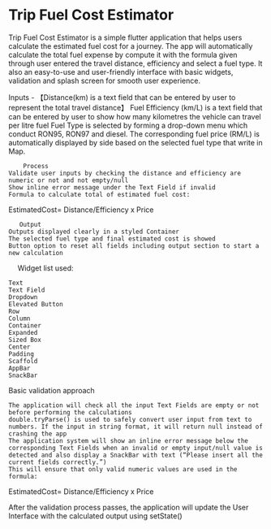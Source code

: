 # Trip Fuel Cost Estimator

Trip Fuel Cost Estimator is a simple flutter application that helps users calculate the estimated fuel cost for a journey. The app will automatically calculate the total fuel expense by compute it with the formula given through user entered the travel distance, efficiency and select a fuel type. It also an easy-to-use and user-friendly interface with basic widgets, validation and splash screen for smooth user experience.


Inputs
	- 【Distance(km) is a text field that can be entered by user to represent the total travel distance】
	Fuel Efficiency (km/L) is a text field that can be entered by user to show how many kilometres the vehicle can travel per litre fuel
	Fuel Type is selected by forming a drop-down menu which conduct RON95, RON97 and diesel. The corresponding fuel price (RM/L) is automatically displayed by side based on the selected fuel type that write in Map.

        Process
	Validate user inputs by checking the distance and efficiency are numeric or not and not empty/null
	Show inline error message under the Text Field if invalid 
	Formula to calculate total of estimated fuel cost:
EstimatedCost=  Distance/Efficiency  x Price 

       Output
	Outputs displayed clearly in a styled Container
	The selected fuel type and final estimated cost is showed
	Button option to reset all fields including output section to start a new calculation  
 
       Widget list used:

	Text
	Text Field
	Dropdown
	Elevated Button
	Row
	Column
	Container
	Expanded
	Sized Box
	Center 
	Padding
	Scaffold
	AppBar
	SnackBar

Basic validation approach

	The application will check all the input Text Fields are empty or not before performing the calculations
	double.tryParse() is used to safely convert user input from text to numbers. If the input in string format, it will return null instead of crashing the app
	The application system will show an inline error message below the corresponding Text Fields when an invalid or empty input/null value is detected and also display a SnackBar with text (“Please insert all the current fields correctly.”)
	This will ensure that only valid numeric values are used in the formula:
EstimatedCost=  Distance/Efficiency  x Price

After the validation process passes, the application will update the User Interface with the calculated output using setState()

 


